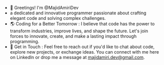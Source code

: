 - 👋 Greetings! I'm @MajidAmiriDev
-  a dedicated and innovative programmer passionate about crafting elegant code and solving complex challenges. 
- 🌎 Coding for a Better Tomorrow :
  I believe that code has the power to transform industries, improve lives, and shape the future. Let's join forces to innovate, create, and make a lasting impact through programming.
- 💬 Get in Touch :
  Feel free to reach out if you'd like to chat about code, explore new projects, or exchange ideas. You can connect with me here on LinkedIn or drop me a message at majidamiri.dev@gmail.com.

